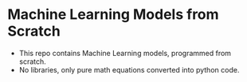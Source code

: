 # Machine Learning Models from Scratch

- This repo contains Machine Learning models, programmed from scratch.
- No libraries, only pure math equations converted into python code.
